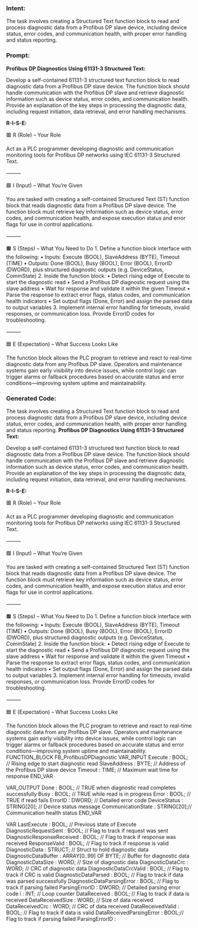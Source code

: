 ### Intent:
The task involves creating a Structured Text function block to read and process diagnostic data from a Profibus DP slave device, including device status, error codes, and communication health, with proper error handling and status reporting.

### Prompt:
**Profibus DP Diagnostics Using 61131-3 Structured Text:**

Develop a self-contained 61131-3 structured text function block to read diagnostic data from a Profibus DP slave device. The function block should handle communication with the Profibus DP slave and retrieve diagnostic information such as device status, error codes, and communication health. Provide an explanation of the key steps in processing the diagnostic data, including request initiation, data retrieval, and error handling mechanisms.

**R-I-S-E:**

🟥 R (Role) – Your Role

Act as a PLC programmer developing diagnostic and communication monitoring tools for Profibus DP networks using IEC 61131-3 Structured Text.

⸻

🟩 I (Input) – What You’re Given

You are tasked with creating a self-contained Structured Text (ST) function block that reads diagnostic data from a Profibus DP slave device. The function block must retrieve key information such as device status, error codes, and communication health, and expose execution status and error flags for use in control applications.

⸻

🟧 S (Steps) – What You Need to Do
	1.	Define a function block interface with the following:
	•	Inputs: Execute (BOOL), SlaveAddress (BYTE), Timeout (TIME)
	•	Outputs: Done (BOOL), Busy (BOOL), Error (BOOL), ErrorID (DWORD), plus structured diagnostic outputs (e.g. DeviceStatus, CommState)
	2.	Inside the function block:
	•	Detect rising edge of Execute to start the diagnostic read
	•	Send a Profibus DP diagnostic request using the slave address
	•	Wait for response and validate it within the given Timeout
	•	Parse the response to extract error flags, status codes, and communication health indicators
	•	Set output flags (Done, Error) and assign the parsed data to output variables
	3.	Implement internal error handling for timeouts, invalid responses, or communication loss. Provide ErrorID codes for troubleshooting.

⸻

🟦 E (Expectation) – What Success Looks Like

The function block allows the PLC program to retrieve and react to real-time diagnostic data from any Profibus DP slave. Operators and maintenance systems gain early visibility into device issues, while control logic can trigger alarms or fallback procedures based on accurate status and error conditions—improving system uptime and maintainability.

### Generated Code:
The task involves creating a Structured Text function block to read and process diagnostic data from a Profibus DP slave device, including device status, error codes, and communication health, with proper error handling and status reporting.
**Profibus DP Diagnostics Using 61131-3 Structured Text:**

Develop a self-contained 61131-3 structured text function block to read diagnostic data from a Profibus DP slave device. The function block should handle communication with the Profibus DP slave and retrieve diagnostic information such as device status, error codes, and communication health. Provide an explanation of the key steps in processing the diagnostic data, including request initiation, data retrieval, and error handling mechanisms.

**R-I-S-E:**

🟥 R (Role) – Your Role

Act as a PLC programmer developing diagnostic and communication monitoring tools for Profibus DP networks using IEC 61131-3 Structured Text.

⸻

🟩 I (Input) – What You’re Given

You are tasked with creating a self-contained Structured Text (ST) function block that reads diagnostic data from a Profibus DP slave device. The function block must retrieve key information such as device status, error codes, and communication health, and expose execution status and error flags for use in control applications.

⸻

🟧 S (Steps) – What You Need to Do
	1.	Define a function block interface with the following:
	•	Inputs: Execute (BOOL), SlaveAddress (BYTE), Timeout (TIME)
	•	Outputs: Done (BOOL), Busy (BOOL), Error (BOOL), ErrorID (DWORD), plus structured diagnostic outputs (e.g. DeviceStatus, CommState)
	2.	Inside the function block:
	•	Detect rising edge of Execute to start the diagnostic read
	•	Send a Profibus DP diagnostic request using the slave address
	•	Wait for response and validate it within the given Timeout
	•	Parse the response to extract error flags, status codes, and communication health indicators
	•	Set output flags (Done, Error) and assign the parsed data to output variables
	3.	Implement internal error handling for timeouts, invalid responses, or communication loss. Provide ErrorID codes for troubleshooting.

⸻

🟦 E (Expectation) – What Success Looks Like

The function block allows the PLC program to retrieve and react to real-time diagnostic data from any Profibus DP slave. Operators and maintenance systems gain early visibility into device issues, while control logic can trigger alarms or fallback procedures based on accurate status and error conditions—improving system uptime and maintainability.
FUNCTION_BLOCK FB_ProfibusDPDiagnostic
VAR_INPUT
    Execute : BOOL;                 // Rising edge to start diagnostic read
    SlaveAddress : BYTE;            // Address of the Profibus DP slave device
    Timeout : TIME;                 // Maximum wait time for response
END_VAR

VAR_OUTPUT
    Done : BOOL;                    // TRUE when diagnostic read completes successfully
    Busy : BOOL;                    // TRUE while read is in progress
    Error : BOOL;                   // TRUE if read fails
    ErrorID : DWORD;                // Detailed error code
    DeviceStatus : STRING[20];      // Device status message
    CommunicationState : STRING[20];// Communication health status
END_VAR

VAR
    LastExecute : BOOL;             // Previous state of Execute
    DiagnosticRequestSent : BOOL;   // Flag to track if request was sent
    DiagnosticResponseReceived : BOOL; // Flag to track if response was received
    ResponseValid : BOOL;          // Flag to track if response is valid
    DiagnosticData : STRUCT;        // Struct to hold diagnostic data
    DiagnosticDataBuffer : ARRAY[0..99] OF BYTE; // Buffer for diagnostic data
    DiagnosticDataSize : WORD;      // Size of diagnostic data
    DiagnosticDataCrc : WORD;       // CRC of diagnostic data
    DiagnosticDataCrcValid : BOOL;  // Flag to track if CRC is valid
    DiagnosticDataParsed : BOOL;    // Flag to track if data was parsed successfully
    DiagnosticDataParsingError : BOOL; // Flag to track if parsing failed
    ParsingErrorID : DWORD;         // Detailed parsing error code
    i : INT;                        // Loop counter
    DataReceived : BOOL;            // Flag to track if data is received
    DataReceivedSize : WORD;        // Size of data received
    DataReceivedCrc : WORD;         // CRC of data received
    DataReceivedValid : BOOL;       // Flag to track if data is valid
    DataReceivedParsingError : BOOL;// Flag to track if parsing failed
    ParsingErrorID :
